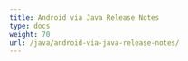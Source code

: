 ```yaml
---
title: Android via Java Release Notes
type: docs
weight: 70
url: /java/android-via-java-release-notes/
---
```



